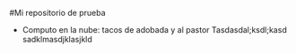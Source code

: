 #Mi repositorio de prueba

- Computo en la nube: tacos de adobada y al pastor
   Tasdasdal;ksdl;kasd
sadklmasdjklasjkld
